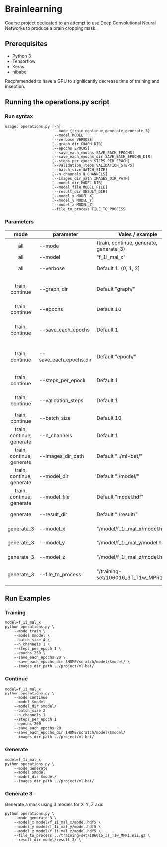# Brainlearning
Course project dedicated to an attempt to use Deep Convolutional Neural Networks to produce a brain cropping mask.

## Prerequisites
 - Python 3
 - Tensorflow
 - Keras
 - nibabel

Recommended to have a GPU to significantly decrease time of training and inseption.

## Running the operations.py script
### Run syntax
```
usage: operations.py [-h] 
                      --mode {train,continue,generate,generate_3} 
                      --model MODEL 
                     [--verbose VERBOSE] 
                     [--graph_dir GRAPH_DIR]
                     [--epochs EPOCHS] 
                     [--save_each_epochs SAVE_EACH_EPOCHS]
                     [--save_each_epochs_dir SAVE_EACH_EPOCHS_DIR]
                     [--steps_per_epoch STEPS_PER_EPOCH]
                     [--validation_steps VALIDATION_STEPS]
                     [--batch_size BATCH_SIZE] 
                     [--n_channels N_CHANNELS]
                     [--images_dir_path IMAGES_DIR_PATH]
                     [--model_dir MODEL_DIR] 
                     [--model_file MODEL_FILE]
                     [--result_dir RESULT_DIR] 
                     [--model_x MODEL_X]
                     [--model_y MODEL_Y] 
                     [--model_z MODEL_Z] 
                     --file_to_process FILE_TO_PROCESS
```
### Parameters
| mode                      | parameter             | Vales / example                           | description |
|:-------------------------:|-----------------------|-------------------------------------------|-------------|
| all                       |--mode                 | (train, continue, generate, generate_3)   | Mode of the program. |
| all                       |--model                | "f_1i_mal_x"                              | Model Name.|
| all                       |--verbose              | Default 1. (0, 1, 2)                      | Verbosity of logging.|
| train, continue           |--graph_dir            | Default "graph/"                          | Directory to store Tensorflow Graph info.|
| train, continue           |--epochs               | Default 10                                | Number of Epochs.|
| train, continue           |--save_each_epochs     | Default 1                                 | Intermediate model Save after # of epochs.|
| train, continue           |--save_each_epochs_dir | Default "epoch/"                          | Directory to store intermediate model.|
| train, continue           |--steps_per_epoch      | Default 1                                 | Number of data draws per epochs.|
| train, continue           |--validation_steps     | Default 1                                 | Number of data draws on validation.|
| train, continue           |--batch_size           | Default 10                                | Batch size.|
| train, continue, generate |--n_channels           | Default 1                                 | Number of channels/layers on input.|
| train, continue, generate |--images_dir_path      | Default "../ml-bet/"                      | Path to Train and Validation file directories.|
| train, continue, generate |--model_dir            | Default "./model/"                        | Directory of the model.|
| train, continue, generate |--model_file           | Default "model.hdf"                       | The model file name.|
| generate                  |--result_dir           | Default "./result/"                       | Directory to store result.|
| generate_3                |--model_x              | "/model/f_1i_mal_x/model.hdf5"            | Model X file *.hdf5|
| generate_3                |--model_y              | "/model/f_1i_mal_y/model.hdf5"            | Model Y file *.hdf5|
| generate_3                |--model_z              | "/model/f_1i_mal_z/model.hdf5"            | Model Z file *.hdf5|
| generate_3                |--file_to_process      | "/training-set/106016_3T_T1w_MPR1.nii.gz" | File nii or nii.gz to generate mask.|

## Run Examples
### Training
```
model=f_1i_mal_x
python operations.py \ 
    --mode train \
    --model $model \
    --batch_size 4 \
    --n_channels 1 \
    --steps_per_epoch 1 \
    --epochs 250 \
    --save_each_epochs 20 \
    --save_each_epochs_dir $HOME/scratch/model/$model/ \
    --images_dir_path ../project/ml-bet/
```
### Continue
```
model=f_1i_mal_x
python operations.py \
    --mode continue 
    --model $model 
    --model_dir $model/ 
    --batch_size 2 
    --n_channels 1 
    --steps_per_epoch 1 
    --epochs 200 
    --save_each_epochs 20 
    --save_each_epochs_dir $HOME/scratch/model/$model/ 
    --images_dir_path ../project/ml-bet/ 
```
### Generate
```
model=f_1i_mal_x
python operations.py \
    --mode generate 
    --model $model 
    --model_dir $model/ 
    --images_dir_path ../project/ml-bet/
```
### Generate 3
Generate a mask using 3 models for X, Y, Z axis
```
python operations.py \ 
    --mode generate_3 \
    --model_x model/f_1i_mal_x/model.hdf5 \
    --model_y model/f_1i_mal_y/model.hdf5 \
    --model_z model/f_1i_mal_z/model.hdf5 \
    --file_to_process ../training-set/106016_3T_T1w_MPR1.nii.gz \
    --result_dir model/result_3/ \

```